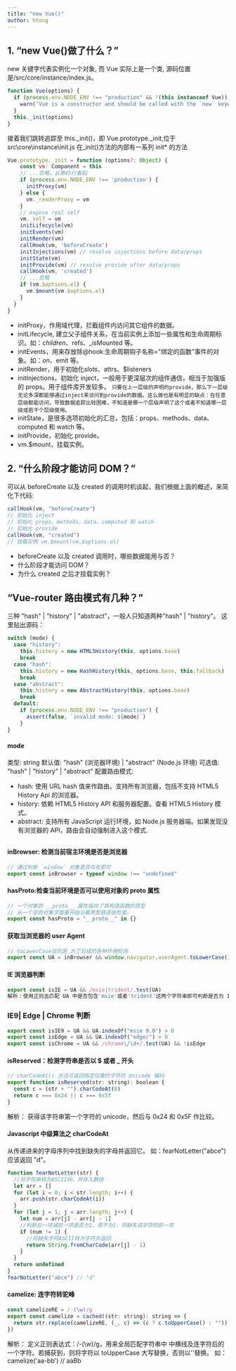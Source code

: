 ```yaml
---
title: "new Vue()"
author: htong
---
```


## 1. “new Vue()做了什么？”

new 关键字代表实例化一个对象, 而 Vue 实际上是一个类, 源码位置是/src/core/instance/index.js。

```js
function Vue(options) {
  if (process.env.NODE_ENV !== "production" && !(this instanceof Vue)) {
    warn("Vue is a constructor and should be called with the `new` keyword")
  }
  this._init(options)
}
```

接着我们跳转追踪至 this.\_init()，即 Vue.prototype.\_init,位于 src\core\instance\init.js
在\_init()方法的内部有一系列 init\* 的方法

```js
Vue.prototype._init = function (options?: Object) {
    const vm: Component = this
    // ...忽略，从第45行看起
    if (process.env.NODE_ENV !== 'production') {
      initProxy(vm)
    } else {
      vm._renderProxy = vm
    }
    // expose real self
    vm._self = vm
    initLifecycle(vm)
    initEvents(vm)
    initRender(vm)
    callHook(vm, 'beforeCreate')
    initInjections(vm) // resolve injections before data/props
    initState(vm)
    initProvide(vm) // resolve provide after data/props
    callHook(vm, 'created')
    // ...忽略
    if (vm.$options.el) {
      vm.$mount(vm.$options.el)
    }
  }
}
```

- initProxy，作用域代理，拦截组件内访问其它组件的数据。
- initLifecycle, 建立父子组件关系，在当前实例上添加一些属性和生命周期标识。如：$children、$refs、\_isMounted 等。
- initEvents，用来存放除@hook:生命周期钩子名称="绑定的函数"事件的对象。如：$on、$emit 等。
- initRender，用于初始化$slots、$attrs、$listeners
- initInjections，初始化 inject，一般用于更深层次的组件通信，相当于加强版的 props。用于组件库开发较多。
  `只要在上一层级的声明的provide，那么下一层级无论多深都能够通过inject来访问到provide的数据。这么做也是有明显的缺点：在任意层级都能访问，导致数据追踪比较困难，不知道是哪一个层级声明了这个或者不知道哪一层级或若干个层级使用。`
- initState，是很多选项初始化的汇总，包括：props、methods、data、computed 和 watch 等。
- initProvide，初始化 provide。
- vm.$mount，挂载实例。

## 2. “什么阶段才能访问 DOM？”

可以从 beforeCreate 以及 created 的调用时机谈起，我们根据上面的概述，来简化下代码:

```js
callHook(vm, "beforeCreate")
// 初始化 inject
// 初始化 props、methods、data、computed 和 watch
// 初始化 provide
callHook(vm, "created")
// 挂载实例 vm.$mount(vm.$options.el)
```

- beforeCreate 以及 created 调用时，哪些数据能用与否？
- 什么阶段才能访问 DOM？
- 为什么 created 之后才挂载实例？

## “Vue-router 路由模式有几种？”

三种 "hash" | "history" | "abstract"，一般人只知道两种"hash" | "history"。
这里贴出源码：

```js
switch (mode) {
  case "history":
    this.history = new HTML5History(this, options.base)
    break
  case "hash":
    this.history = new HashHistory(this, options.base, this.fallback)
    break
  case "abstract":
    this.history = new AbstractHistory(this, options.base)
    break
  default:
    if (process.env.NODE_ENV !== "production") {
      assert(false, `invalid mode: ${mode}`)
    }
}
```

#### mode

类型: string
默认值: "hash" (浏览器环境) | "abstract" (Node.js 环境)
可选值: "hash" | "history" | "abstract"
配置路由模式:

- hash: 使用 URL hash 值来作路由。支持所有浏览器，包括不支持 HTML5 History Api 的浏览器。
- history: 依赖 HTML5 History API 和服务器配置。查看 HTML5 History 模式。
- abstract: 支持所有 JavaScript 运行环境，如 Node.js 服务器端。如果发现没有浏览器的 API，路由会自动强制进入这个模式.

##

#### inBrowser: 检测当前宿主环境是否是浏览器

```js
// 通过判断 `window` 对象是否存在即可
export const inBrowser = typeof window !== "undefined"
```

#### hasProto:检查当前环境是否可以使用对象的 **proto** 属性

```js
// 一个对象的 __proto__ 属性指向了其构造函数的原型
// 从一个空的对象字面量开始沿着原型链逐级检查。
export const hasProto = "__proto__" in {}
```

#### 获取当浏览器的 user Agent

```js
// toLowerCase目的是 为了后续的各种环境检测
export const UA = inBrowser && window.navigator.userAgent.toLowerCase()
```

#### IE 浏览器判断

```js
export const isIE = UA && /msie|trident/.test(UA)
解析：使用正则去匹配 UA 中是否包含'msie'或者'trident'这两个字符串即可判断是否为 IE 浏览器
```

### IE9| Edge | Chrome 判断

```js
export const isIE9 = UA && UA.indexOf("msie 9.0") > 0
export const isEdge = UA && UA.indexOf("edge/") > 0
export const isChrome = UA && /chrome\/\d+/.test(UA) && !isEdge
```

#### isReserved：检测字符串是否以 $ 或者 \_ 开头

```js
// charCodeAt() 方法可返回指定位置的字符的 Unicode 编码
export function isReserved(str: string): boolean {
  const c = (str + "").charCodeAt(0)
  return c === 0x24 || c === 0x5f
}
```

解析： 获得该字符串第一个字符的 unicode，然后与 0x24 和 0x5F 作比较。

#### Javascript 中级算法之 charCodeAt

从传递进来的字母序列中找到缺失的字母并返回它。
如：fearNotLetter("abce") 应该返回 "d"。

```js
function fearNotLetter(str) {
  //将字符串转为ASCII码，并存入数组
  let arr = []
  for (let i = 0; i < str.length; i++) {
    arr.push(str.charCodeAt(i))
  }
  for (let j = 1; j < arr.length; j++) {
    let num = arr[j] - arr[j - 1]
    //判断后一项减前一项是否为1，若不为1，则缺失该字符的前一项
    if (num != 1) {
      //将缺失字符ASCII转为字符并返回
      return String.fromCharCode(arr[j] - 1)
    }
  }
  return undefined
}
fearNotLetter("abce") // "d"
```

#### camelize: 连字符转驼峰

```js
const camelizeRE = /-(\w)/g
export const camelize = cached((str: string): string => {
  return str.replace(camelizeRE, (_, c) => (c ? c.toUpperCase() : ""))
})
```

解析： 定义正则表达式：/-(\w)/g，用来全局匹配字符串中 中横线及连字符后的一个字符。若捕获到，则将字符以 toUpperCase 大写替换，否则以''替换。
如：camelize('aa-bb') // aaBb
